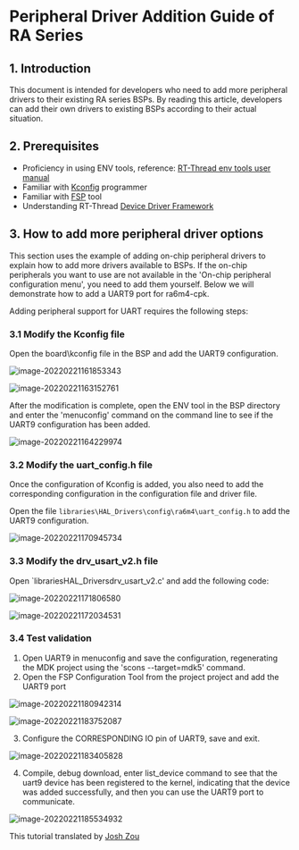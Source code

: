 # Peripheral Driver Addition Guide of RA Series

## 1. Introduction

This document is intended for developers who need to add more peripheral drivers to their existing RA series BSPs. By reading this article, developers can add their own drivers to existing BSPs according to their actual situation.

## 2. Prerequisites

- Proficiency in using ENV tools, reference: [RT-Thread env tools user manual](https://www.rt-thread.org/document/site/#/development-tools/env/env)
- Familiar with [Kconfig](https://www.rt-thread.org/document/site/#/development-tools/kconfig/kconfig) programmer
- Familiar with  [FSP](https://www2.renesas.cn/jp/zh/software-tool/flexible-software-package-fsp) tool
- Understanding RT-Thread [Device Driver Framework](https://www.rt-thread.org/document/site/#/rt-thread-version/rt-thread-standard/programming-manual/device/device)

## 3. How to add more peripheral driver options

This section uses the example of adding on-chip peripheral drivers to explain how to add more drivers available to BSPs. If the on-chip peripherals you want to use are not available in the 'On-chip peripheral configuration menu', you need to add them yourself. Below we will demonstrate how to add a UART9 port for ra6m4-cpk.

Adding peripheral support for UART requires the following steps:

### 3.1 Modify the Kconfig file

Open the board\kconfig file in the BSP and add the UART9 configuration.

![image-20220221161853343](figures_en/add_uart.png) 

![image-20220221163152761](figures_en/add_uart1.png) 

After the modification is complete, open the ENV tool in the BSP directory and enter the 'menuconfig' command on the command line to see if the UART9 configuration has been added.

![image-20220221164229974](figures_en/add_uart2.png) 

### 3.2 Modify the uart_config.h file

Once the configuration of Kconfig is added, you also need to add the corresponding configuration in the configuration file and driver file.

Open the file `libraries\HAL_Drivers\config\ra6m4\uart_config.h` to add the UART9 configuration.

![image-20220221170945734](figures_en/add_uart3.png) 

### 3.3 Modify the drv_usart_v2.h file

Open `librariesHAL_Driversdrv_usart_v2.c' and add the following code:

![image-20220221171806580](figures_en/add_uart4.png) 

![image-20220221172034531](figures_en/add_uart5.png) 

### 3.4 Test validation

1. Open UART9 in menuconfig and save the configuration, regenerating the MDK project using the 'scons --target=mdk5' command.
2. Open the FSP Configuration Tool from the project project and add the UART9 port

![image-20220221180942314](figures_en/add_uart6.png) 

![image-20220221183752087](figures_en/add_uart8.png) 

3. Configure the CORRESPONDING IO pin of UART9, save and exit.

![image-20220221183405828](figures_en/add_uart7.png) 

4. Compile, debug download, enter list_device command to see that the uart9 device has been registered to the kernel, indicating that the device was added successfully, and then you can use the UART9 port to communicate.

![image-20220221185534932](figures_en/add_uart9.png) 



This tutorial translated by [Josh Zou](https://github.com/Firmament-Autopilot)